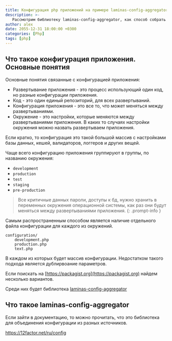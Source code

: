 ```yaml
---
title: Конфигурация php приложений на примере laminas-config-aggregator
description: >-
   Рассмотрим библиотеку laminas-config-aggregator, как способ собрать конфигурацию php приложения 
author: alex
date: 2055-12-31 18:00:00 +0300
categories: [Php]
tags: [php]
---
```


## Что такое конфигурация приложения. Основные понятия
 
Основные понятия связанные с конфигурацией приложения:

- Развертывание приложения - это процесс использующий один код, но разные конфигурации приложения.
- Код - это один единый репозиторий, для всех развертываний.
- Конфигурация приложения - это все то, что может меняться между развертываниями.
- Окружение - это настройки, которые меняются между развертываниями приложения. В каких то случаях настройки окружения можно назвать развертываем приложения.

Если кратко, то конфигурация это такой большой массив с настройками базы данных, кешей, валидаторов, логгеров и других вещей.

Чаще всего конфигурацию приложения группируют в группы, по названию окружения:

- `development`
- `production`
- `test`
- `staging`
- `pre-production`

> Все критичные данных пароли, доступы к бд, нужно хранить в переменных окружения операционной системы, как раз они будут меняться между развертываниями приложения.
{: .prompt-info }

Самым распространенным способом является наличие отдельного файла конфигурации для каждого из окружений.

````text
configuration/
    development.php
    production.php
    text.php
````

В каждом из которых будет массив конфигурации. Недостатком такого подхода является дублирвоание параметров.

Если поискать на [https://packagist.org](https://packagist.org) найдем несколько вариантов.

Среди них будет библиотека [laminas-config-aggregator](https://github.com/laminas/laminas-config-aggregator)

## Что такое laminas-config-aggregator

Если зайти в документацию, то можно прочитать, что это библиотека для объединения конфигурации из разных источников.


https://12factor.net/ru/config

